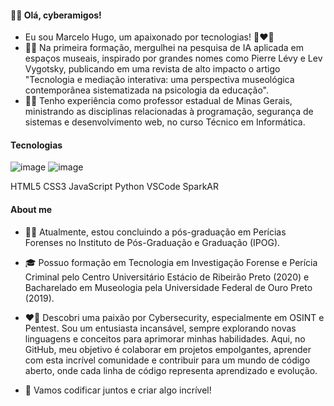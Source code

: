 #### 🙋‍♂️ Olá, cyberamigos! 

 - Eu sou Marcelo Hugo, um apaixonado por tecnologias! 🤌❤️‍🔥
- 👨‍💻  Na primeira formação, mergulhei na pesquisa de IA aplicada em espaços museais, inspirado por grandes nomes como Pierre Lévy e Lev Vygotsky, publicando em uma revista de alto impacto o artigo "Tecnologia e mediação interativa: uma perspectiva museológica contemporânea sistematizada na psicologia da educação".
- 👨‍🏫  Tenho experiência como professor estadual de Minas Gerais, ministrando as disciplinas relacionadas à programação, segurança de sistemas e desenvolvimento web, no curso Técnico em Informática.
  
#### Tecnologias
![image](https://github.com/Marceloh93/Marceloh93/assets/142449528/4484ce8a-a4af-44ac-a016-cdc9f737815e)
![image](https://github.com/Marceloh93/Marceloh93/assets/142449528/de9b82ea-4f42-4bd5-8ec9-81ed57989a4b)




HTML5 CSS3 JavaScript Python VSCode SparkAR

#### About me

- 👨‍🎓  Atualmente, estou concluindo a pós-graduação em Perícias Forenses no Instituto de Pós-Graduação e Graduação (IPOG).
- 🎓  Possuo formação em Tecnologia em Investigação Forense e Perícia Criminal pelo Centro Universitário Estácio de Ribeirão Preto (2020) e Bacharelado em Museologia pela Universidade Federal de Ouro Preto (2019).
- ❤️‍🔥  Descobri uma paixão por Cybersecurity, especialmente em OSINT e Pentest. Sou um entusiasta incansável, sempre explorando novas linguagens e conceitos para aprimorar minhas habilidades. Aqui, no GitHub, meu objetivo é colaborar em projetos empolgantes, aprender com esta incrível comunidade e contribuir para um mundo de código aberto, onde cada linha de código representa aprendizado e evolução. 

- 🤝 Vamos codificar juntos e criar algo incrível!

<!---
Marceloh93/Marceloh93 is a ✨ special ✨ repository because its `README.md` (this file) appears on your GitHub profile.
You can click the Preview link to take a look at your changes.
--->
